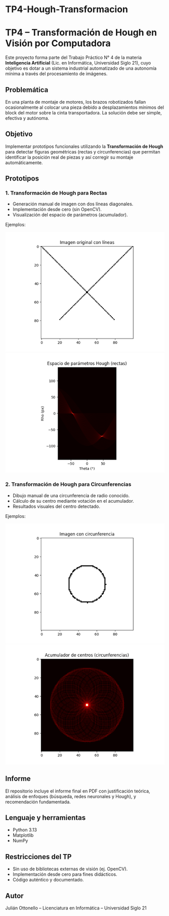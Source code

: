 # TP4-Hough-Transformacion
# TP4 – Transformación de Hough en Visión por Computadora

Este proyecto forma parte del Trabajo Práctico N° 4 de la materia **Inteligencia Artificial** (Lic. en Informática, Universidad Siglo 21), cuyo objetivo es dotar a un sistema industrial automatizado de una autonomía mínima a través del procesamiento de imágenes.

##  Problemática

En una planta de montaje de motores, los brazos robotizados fallan ocasionalmente al colocar una pieza debido a desplazamientos mínimos del block del motor sobre la cinta transportadora. La solución debe ser simple, efectiva y autónoma.

##  Objetivo

Implementar prototipos funcionales utilizando la **Transformación de Hough** para detectar figuras geométricas (rectas y circunferencias) que permitan identificar la posición real de piezas y así corregir su montaje automáticamente.

##  Prototipos

### 1. Transformación de Hough para Rectas

- Generación manual de imagen con dos líneas diagonales.
- Implementación desde cero (sin OpenCV).
- Visualización del espacio de parámetros (acumulador).

 Ejemplos:

![Imagen de líneas](imagen_rectas.png)  
![Acumulador de líneas](acumulador_rectas.png)

### 2. Transformación de Hough para Circunferencias

- Dibujo manual de una circunferencia de radio conocido.
- Cálculo de su centro mediante votación en el acumulador.
- Resultados visuales del centro detectado.

 Ejemplos:

![Imagen con circunferencia](imagen_circunferencia.png)  
![Acumulador de centros](acumulador_circunferencia.png)

##  Informe

El repositorio incluye el informe final en PDF con justificación teórica, análisis de enfoques (búsqueda, redes neuronales y Hough), y recomendación fundamentada.

##  Lenguaje y herramientas

- Python 3.13
- Matplotlib
- NumPy

##  Restricciones del TP

- Sin uso de bibliotecas externas de visión (ej. OpenCV).
- Implementación desde cero para fines didácticos.
- Código auténtico y documentado.

## Autor

Julián Ottonello – Licenciatura en Informática – Universidad Siglo 21
